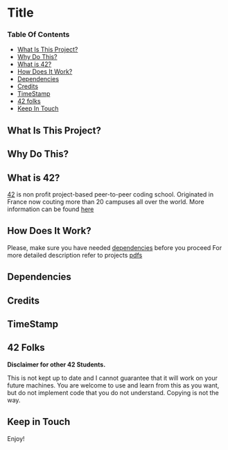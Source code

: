 # Title

### Table Of Contents
* [What Is This Project?](#what-is-this-project)
* [Why Do This?](#why-do-this)
* [What is 42?](#what-is-42)
* [How Does It Work?](#how-does-it-work)
* [Dependencies](#dependencies)
* [Credits](#credits)
* [TimeStamp](#timestamp)
* [42 folks](#42-folks)
* [Keep In Touch](#keep-in-touch)

## What Is This Project?  

## Why Do This?  

## What is 42?  
[42][42] is non profit project-based peer-to-peer coding school. Originated in France now couting more than 20 campuses all over the world. More information can be found [here][42] 

## How Does It Work?  
Please, make sure you have needed [dependencies](#dependencies) before you proceed
For more detailed description refer to projects [pdfs][pdfs]

## Dependencies  

## Credits  

## TimeStamp  

## 42 Folks  

**Disclaimer for other 42 Students.**

This is not kept up to date and I cannot guarantee that it will work on your future machines. You are welcome to use and learn from this as you want, but do not implement code that you do not understand. Copying is not the way. 

## Keep in Touch



Enjoy!

[42]: http://42.us.org "42 USA"
[pdfs]:  "Pdfs"